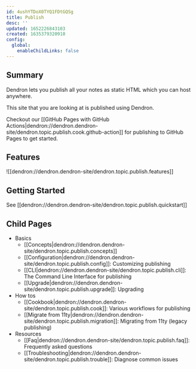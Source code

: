 ```yaml
---
id: 4ushYTDoX0TYQ1FDtGQSg
title: Publish
desc: ''
updated: 1652226843103
created: 1635379320910
config:
  global:
    enableChildLinks: false
---
```


## Summary

Dendron lets you publish all your notes as static HTML which you can host anywhere.

This site that you are looking at is published using Dendron. 

Checkout our [[GitHub Pages with GitHub Actions|dendron://dendron.dendron-site/dendron.topic.publish.cook.github-action]] for publishing to GitHub Pages to get started.

## Features
![[dendron://dendron.dendron-site/dendron.topic.publish.features]]

## Getting Started
See [[dendron://dendron.dendron-site/dendron.topic.publish.quickstart]]

## Child Pages
- Basics
  - [[Concepts|dendron://dendron.dendron-site/dendron.topic.publish.concepts]]
  - [[Configuration|dendron://dendron.dendron-site/dendron.topic.publish.config]]: Customizing publishing
  - [[CLI|dendron://dendron.dendron-site/dendron.topic.publish.cli]]: The Command Line Interface for publishing
  - [[Upgrade|dendron://dendron.dendron-site/dendron.topic.publish.upgrade]]: Upgrading 
- How tos
  - [[Cookbook|dendron://dendron.dendron-site/dendron.topic.publish.cook]]: Various workflows for publishing
  - [[Migrate from 11ty|dendron://dendron.dendron-site/dendron.topic.publish.migration]]: Migrating from 11ty (legacy publishing)
- Resources
  - [[Faq|dendron://dendron.dendron-site/dendron.topic.publish.faq]]: Frequently asked questions
  - [[Troubleshooting|dendron://dendron.dendron-site/dendron.topic.publish.trouble]]: Diagnose common issues
